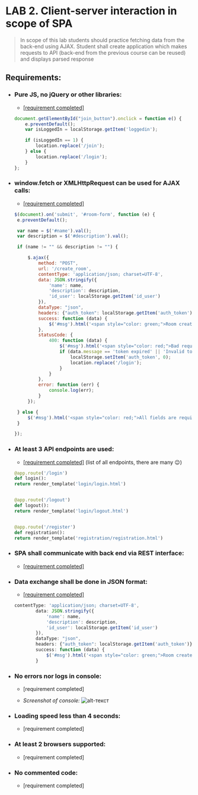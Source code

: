 # LAB 2. Client-server interaction in scope of SPA
> In scope of this lab students should practice fetching data from the back-end using AJAX.
> Student shall create application which makes requests to API (back-end from the previous 
> course can be reused) and displays parsed response

## Requirements:

- ### Pure JS, no jQuery or other libraries:

   * [[requirement completed]](https://github.com/nosoccus/Tronion/tree/master/client/static/scripts)
    ```javascript
    document.getElementById("join_button").onclick = function e() {
        e.preventDefault();
        var isLoggedIn = localStorage.getItem('loggedin');

        if (isLoggedIn == 1) {
            location.replace('/join');
        } else {
            location.replace('/login');
        }
    };
   ```
  
  
- ### window.fetch or XMLHttpRequest can be used for AJAX calls:

   * [[requirement completed]](https://github.com/nosoccus/Tronion/tree/master/client/static/scripts)

   ```javascript
  $(document).on('submit', '#room-form', function (e) {
    e.preventDefault();

    var name = $('#name').val();
    var description = $('#description').val();

    if (name != "" && description != "") {

        $.ajax({
            method: "POST",
            url: '/create_room',
            contentType: 'application/json; charset=UTF-8',
            data: JSON.stringify({
                'name': name,
                'description': description,
                'id_user': localStorage.getItem('id_user')
            }),
            dataType: "json",
            headers: {"auth_token": localStorage.getItem('auth_token')},
            success: function (data) {
                $('#msg').html('<span style="color: green;">Room created successfully</span>');
            },
            statusCode: {
                400: function (data) {
                    $('#msg').html('<span style="color: red;">Bad request parameters</span>');
                    if (data.message == 'token expired' || 'Invalid token, please try again'){
                        localStorage.setItem('auth_token', 0);
                        location.replace('/login');
                    }
                }
            },
            error: function (err) {
                console.log(err);
            }
        });

    } else {
        $('#msg').html('<span style="color: red;">All fields are required</span>');
    }

  });
  ```
  
  
- ### At least 3 API endpoints are used:

   * [[requirement completed]](https://github.com/nosoccus/Tronion/blob/master/server/routes.py) (list of all endpoints, there are many 😉)
    ```python
   @app.route('/login')
    def login():
    return render_template('login/login.html')


  @app.route('/logout')
    def logout():
    return render_template('login/logout.html')


  @app.route('/register')
    def registration():
    return render_template('registration/registration.html')
  ```
  
  
- ### SPA shall communicate with back end via REST interface:

   * [[requirement completed]](https://github.com/nosoccus/Tronion/blob/master/server/routes.py)
  
  
- ### Data exchange shall be done in JSON format:

   * [[requirement completed]](https://github.com/nosoccus/Tronion/blob/master/client/static/scripts/room/submit_request.js)
    ```javascript
    contentType: 'application/json; charset=UTF-8',
            data: JSON.stringify({
                'name': name,
                'description': description,
                'id_user': localStorage.getItem('id_user')
            }),
            dataType: "json",
            headers: {"auth_token": localStorage.getItem('auth_token')},
            success: function (data) {
                $('#msg').html('<span style="color: green;">Room created successfully</span>');
            }
    ```
  

- ### No errors nor logs in console:

   * [requirement completed]
   
   * _Screenshot of console:_
![alt-текст](https://github.com/nosoccus/Tronion/raw/master/WebDevelopment/Lab2/img/console.png "Console")


- ### Loading speed less than 4 seconds:

   * [requirement completed]


- ### At least 2 browsers supported:

   * [requirement completed]
   
   
- ### No commented code:

   * [requirement completed]
